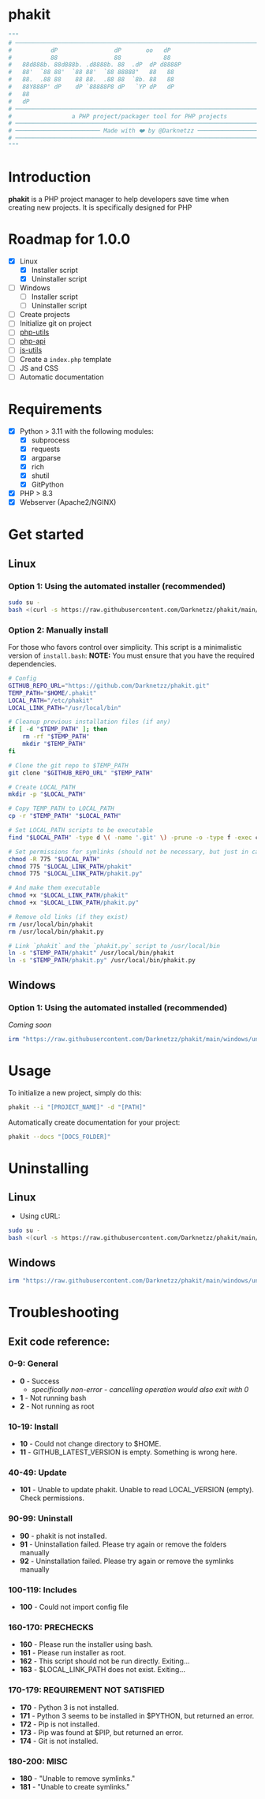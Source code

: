 # phakit

```python
"""
# ──────────────────────────────────────────────────────────────────────────────#
#           dP                dP       oo   dP                                  #
#           88                88            88                                  #
#   88d888b. 88d888b. .d8888b. 88  .dP  dP d8888P                               #
#   88'  `88 88'  `88 88'  `88 88888"   88   88                                 #
#   88.  .88 88    88 88.  .88 88  `8b. 88   88                                 #
#   88Y888P' dP    dP `88888P8 dP   `YP dP   dP                                 #
#   88                                                                          #
#   dP                                                                          #
# ───────────────────────────────────────────────────────────────────────────── #
#                 a PHP project/packager tool for PHP projects                  #
# ───────────────────────────────────────────────────────────────────────────── #
# ──────────────────────── Made with ❤️ by @Darknetzz ──────────────────────── #
# ───────────────────────────────────────────────────────────────────────────── #
"""
```

# Introduction
**phakit** is a PHP project manager to help developers save time when creating new projects.
It is specifically designed for PHP

# Roadmap for 1.0.0
- [x] Linux
    - [x] Installer script
    - [x] Uninstaller script
- [ ] Windows
    - [ ] Installer script
    - [ ] Uninstaller script
- [ ] Create projects
- [ ] Initialize git on project
- [ ] [php-utils](https://github.com/Darknetzz/php-utils)
- [ ] [php-api](https://github.com/Darknetzz/php-api)
- [ ] [js-utils](https://github.com/Darknetzz/js-utils)
- [ ] Create a `index.php` template
- [ ] JS and CSS
- [ ] Automatic documentation

# Requirements
- [x] Python > 3.11 with the following modules:
    - [x] subprocess
    - [x] requests
    - [x] argparse
    - [x] rich
    - [x] shutil
    - [x] GitPython
- [x] PHP > 8.3
- [x] Webserver (Apache2/NGINX)

# Get started

## Linux

### Option 1: Using the automated installer (recommended)

```bash
sudo su -
bash <(curl -s https://raw.githubusercontent.com/Darknetzz/phakit/main/linux/install.bash)
```


### Option 2: Manually install
For those who favors control over simplicity. This script is a minimalistic version of `install.bash`:
**NOTE:** You must ensure that you have the required dependencies.
```bash
# Config
GITHUB_REPO_URL="https://github.com/Darknetzz/phakit.git"
TEMP_PATH="$HOME/.phakit"
LOCAL_PATH="/etc/phakit"
LOCAL_LINK_PATH="/usr/local/bin"

# Cleanup previous installation files (if any)
if [ -d "$TEMP_PATH" ]; then
    rm -rf "$TEMP_PATH"
    mkdir "$TEMP_PATH"
fi

# Clone the git repo to $TEMP_PATH
git clone "$GITHUB_REPO_URL" "$TEMP_PATH"

# Create LOCAL_PATH
mkdir -p "$LOCAL_PATH"

# Copy TEMP_PATH to LOCAL_PATH
cp -r "$TEMP_PATH" "$LOCAL_PATH"

# Set LOCAL_PATH scripts to be executable
find "$LOCAL_PATH" -type d \( -name '.git' \) -prune -o -type f -exec chmod +x {} \;

# Set permissions for symlinks (should not be necessary, but just in case)
chmod -R 775 "$LOCAL_PATH"
chmod 775 "$LOCAL_LINK_PATH/phakit"
chmod 775 "$LOCAL_LINK_PATH/phakit.py"

# And make them executable
chmod +x "$LOCAL_LINK_PATH/phakit"
chmod +x "$LOCAL_LINK_PATH/phakit.py"

# Remove old links (if they exist)
rm /usr/local/bin/phakit
rm /usr/local/bin/phakit.py

# Link `phakit` and the `phakit.py` script to /usr/local/bin
ln -s "$TEMP_PATH/phakit" /usr/local/bin/phakit
ln -s "$TEMP_PATH/phakit.py" /usr/local/bin/phakit.py
```

## Windows

### Option 1: Using the automated installed (recommended)
*Coming soon*
```powershell
irm "https://raw.githubusercontent.com/Darknetzz/phakit/main/windows/uninstall.ps1" | iex
```

# Usage
To initialize a new project, simply do this:
```bash
phakit --i "[PROJECT_NAME]" -d "[PATH]"
```

Automatically create documentation for your project:
```bash
phakit --docs "[DOCS_FOLDER]"
```

# Uninstalling

## Linux
* Using cURL:
```bash
sudo su -
bash <(curl -s https://raw.githubusercontent.com/Darknetzz/phakit/main/linux/uninstall.bash)"
```

## Windows
```powershell
irm "https://raw.githubusercontent.com/Darknetzz/phakit/main/windows/uninstall.ps1" | iex
```

# Troubleshooting
## Exit code reference: 

### 0-9: General
* **0** - Success
    * *specifically non-error - cancelling operation would also exit with 0*
* **1** - Not running bash
* **2** - Not running as root

### 10-19: Install
* **10** - Could not change directory to $HOME.
* **11** - GITHUB_LATEST_VERSION is empty. Something is wrong here.

### 40-49: Update
* **101** - Unable to update phakit. Unable to read LOCAL_VERSION (empty). Check permissions.

### 90-99: Uninstall
* **90** - phakit is not installed.
* **91** - Uninstallation failed. Please try again or remove the folders manually
* **92** - Uninstallation failed. Please try again or remove the symlinks manually

### 100-119: Includes
* **100** - Could not import config file

### 160-170: PRECHECKS
* **160** - Please run the installer using bash.
* **161** - Please run installer as root.
* **162** - This script should not be run directly. Exiting...
* **163** - $LOCAL_LINK_PATH does not exist. Exiting...

### 170-179: REQUIREMENT NOT SATISFIED
* **170** - Python 3 is not installed.
* **171** - Python 3 seems to be installed in $PYTHON, but returned an error.
* **172** - Pip is not installed.
* **173** - Pip was found at $PIP, but returned an error.
* **174** - Git is not installed.

### 180-200: MISC
* **180** - "Unable to remove symlinks."
* **181** - "Unable to create symlinks."
